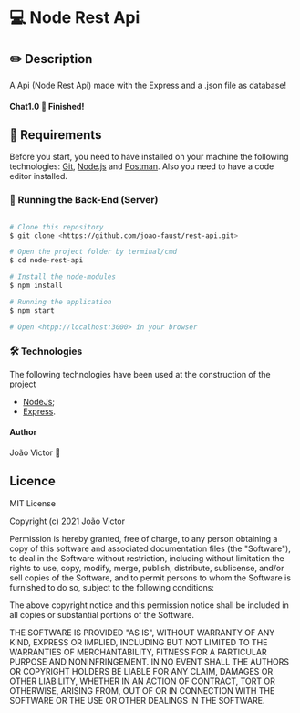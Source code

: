 # :computer: Node Rest Api

## :pencil2: Description 

A Api (Node Rest Api) made with the Express and a .json file as database!

#### Chat1.0 :rocket: Finished!

## :memo: Requirements

Before you start, you need to have installed on your machine the following technologies:
[Git](https://git-scm.com), [Node.js](https://nodejs.org/en/) and [Postman](https://www.postman.com/). 
Also you need to have a code editor installed.

### :rocket: Running the Back-End (Server)

```bash

# Clone this repository 
$ git clone <https://github.com/joao-faust/rest-api.git>

# Open the project folder by terminal/cmd 
$ cd node-rest-api

# Install the node-modules
$ npm install

# Running the application
$ npm start

# Open <htpp://localhost:3000> in your browser

```

### :hammer_and_wrench: Technologies

The following technologies have been used at the construction of the project

  - [NodeJs](https://nodejs.org/en/);
  - [Express](https://expressjs.com/pt-br/).

#### Author

João Victor :rocket:

## Licence

MIT License

Copyright (c) 2021 João Victor

Permission is hereby granted, free of charge, to any person obtaining a copy
of this software and associated documentation files (the "Software"), to deal
in the Software without restriction, including without limitation the rights
to use, copy, modify, merge, publish, distribute, sublicense, and/or sell
copies of the Software, and to permit persons to whom the Software is
furnished to do so, subject to the following conditions:

The above copyright notice and this permission notice shall be included in all
copies or substantial portions of the Software.

THE SOFTWARE IS PROVIDED "AS IS", WITHOUT WARRANTY OF ANY KIND, EXPRESS OR
IMPLIED, INCLUDING BUT NOT LIMITED TO THE WARRANTIES OF MERCHANTABILITY,
FITNESS FOR A PARTICULAR PURPOSE AND NONINFRINGEMENT. IN NO EVENT SHALL THE
AUTHORS OR COPYRIGHT HOLDERS BE LIABLE FOR ANY CLAIM, DAMAGES OR OTHER
LIABILITY, WHETHER IN AN ACTION OF CONTRACT, TORT OR OTHERWISE, ARISING FROM,
OUT OF OR IN CONNECTION WITH THE SOFTWARE OR THE USE OR OTHER DEALINGS IN THE
SOFTWARE.
